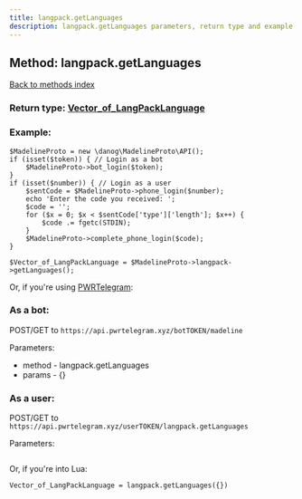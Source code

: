 ```yaml
---
title: langpack.getLanguages
description: langpack.getLanguages parameters, return type and example
---
```

## Method: langpack.getLanguages  
[Back to methods index](index.md)




### Return type: [Vector\_of\_LangPackLanguage](../types/LangPackLanguage.md)

### Example:


```
$MadelineProto = new \danog\MadelineProto\API();
if (isset($token)) { // Login as a bot
    $MadelineProto->bot_login($token);
}
if (isset($number)) { // Login as a user
    $sentCode = $MadelineProto->phone_login($number);
    echo 'Enter the code you received: ';
    $code = '';
    for ($x = 0; $x < $sentCode['type']['length']; $x++) {
        $code .= fgetc(STDIN);
    }
    $MadelineProto->complete_phone_login($code);
}

$Vector_of_LangPackLanguage = $MadelineProto->langpack->getLanguages();
```

Or, if you're using [PWRTelegram](https://pwrtelegram.xyz):

### As a bot:

POST/GET to `https://api.pwrtelegram.xyz/botTOKEN/madeline`

Parameters:

* method - langpack.getLanguages
* params - {}



### As a user:

POST/GET to `https://api.pwrtelegram.xyz/userTOKEN/langpack.getLanguages`

Parameters:

```

```

Or, if you're into Lua:

```
Vector_of_LangPackLanguage = langpack.getLanguages({})
```

